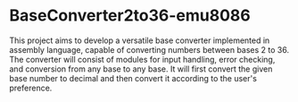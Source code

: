 # BaseConverter2to36-emu8086
This project aims to develop a versatile base converter implemented in assembly language, capable of converting numbers between bases 2 to 36. The converter will consist of modules for input handling, error checking, and conversion from any base to any base. It will first convert the given base number to decimal and then convert it according to the user's preference.
